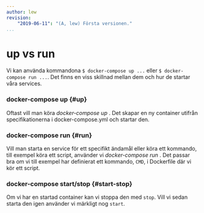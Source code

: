```yaml
---
author: lew
revision:
    "2019-06-11": "(A, lew) Första versionen."
...
```

up vs run
=======================

Vi kan använda kommandona `$ docker-compose up ...` eller `$ docker-compose run ...`. Det finns en viss skillnad mellan dem och hur de startar våra services.



### docker-compose up {#up}

Oftast vill man köra *docker-compose up <service>*. Det skapar en ny container utifrån specifikationerna i docker-compose.yml och startar den.



### docker-compose run {#run}

Vill man starta en service för ett specifikt ändamål eller köra ett kommando, till exempel köra ett script, använder vi *docker-compose run <service>*. Det passar bra om vi till exempel har definierat ett kommando, `CMD`, i Dockerfile där vi kör ett script.



### docker-compose start/stop {#start-stop}

Om vi har en startad container kan vi stoppa den med `stop`. Vill vi sedan starta den igen använder vi märkligt nog `start`.
